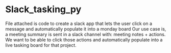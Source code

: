 # Slack_tasking_py
File attached is code to create a slack app that lets the user click on a message and automatically populate it into a monday board
Our use case is, a meeting summary is sent in a slack channel with: meeting notes + actions.  We want to be able to click those actions and automatically populate into a live tasking board for that project.
